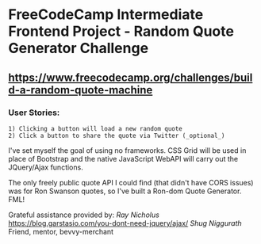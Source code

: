 # FreeCodeCamp Intermediate Frontend Project - Random Quote Generator Challenge
## https://www.freecodecamp.org/challenges/build-a-random-quote-machine

### User Stories:
    1) Clicking a button will load a new random quote
    2) Click a button to share the quote via Twitter (_optional_)

I've set myself the goal of using no frameworks. CSS Grid will be used in place of
Bootstrap and the native JavaScript WebAPI will carry out the JQuery/Ajax functions.

The only freely public quote API I could find (that didn't have CORS issues) was
for Ron Swanson quotes, so I've built a Ron-dom Quote Generator. FML!


Grateful assistance provided by:
    _Ray Nicholus_      https://blog.garstasio.com/you-dont-need-jquery/ajax/
    _Shug Niggurath_    Friend, mentor, bevvy-merchant